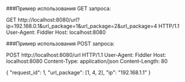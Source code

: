 ###Пример использования GET запроса:

GET http://localhost:8080/url?ip=192.168.0.1&url_package=1&url_package=2&url_package=4 HTTP/1.1
User-Agent: Fiddler
Host: localhost:8080

###Пример использования POST запроса:

POST http://localhost:8080/url HTTP/1.1
User-Agent: Fiddler
Host: localhost:8080
Content-Type: application/json
Content-Length: 80

{
"request_id": 1,
"url_package": [1, 4, 2],
"ip": "192.168.1.1"
}